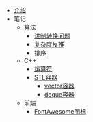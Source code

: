 - [介绍](README.md)
- 笔记
    - 算法
        - [进制转换问题](笔记/算法/进制转换.md)
        - [复杂度反推](笔记/算法/复杂度反推.md)
        - [排序](笔记/算法/Sort.md)
    - C++
        - [运算符](笔记/C++/常用运算符.md)
        - [STL容器](笔记/C++/STL容器/)
            - [vector容器](vector容器.md)
            - [deque容器](deque双端数组.md)
    - 前端
        - [FontAwesome图标](笔记/前端/FontAwesome图标.md)
